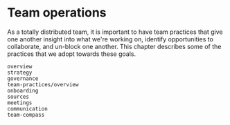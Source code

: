 # Team operations

As a totally distributed team, it is important to have team practices that give one another insight into what we're working on, identify opportunities to collaborate, and un-block one another.
This chapter describes some of the practices that we adopt towards these goals.

```{toctree}
overview
strategy
governance
team-practices/overview
onboarding
sources
meetings
communication
team-compass
```
